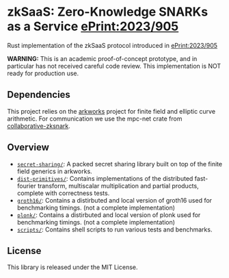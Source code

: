 # zkSaaS: Zero-Knowledge SNARKs as a Service [ePrint:2023/905](https://eprint.iacr.org/2023/905)

Rust implementation of the zkSaaS protocol introduced in [ePrint:2023/905](https://eprint.iacr.org/2023/905)

**WARNING:** This is an academic proof-of-concept prototype, and in particular has not received careful code review. This implementation is NOT ready for production use.

## Dependencies
This project relies on the [arkworks](http://arkworks.rs) project for finite field and elliptic curve arithmetic. For communication we use the mpc-net crate from [collaborative-zksnark](https://github.com/alex-ozdemir/collaborative-zksnark).

## Overview
* [`secret-sharing/`](secret-sharing): A packed secret sharing library built on top of the finite field generics in arkworks.
* [`dist-primitives/`](dist-primitives): Contains implementations of the distributed fast-fourier transform, multiscalar multiplication and partial products, complete with correctness tests.
* [`groth16/`](groth16): Contains a distirbuted and local version of groth16 used for benchmarking timings. (not a complete implementation)
* [`plonk/`](plonk): Contains a distirbuted and local version of plonk used for benchmarking timings. (not a complete implementation)
* [`scripts/`](scripts): Contains shell scripts to run various tests and benchmarks.

## License
This library is released under the MIT License.
